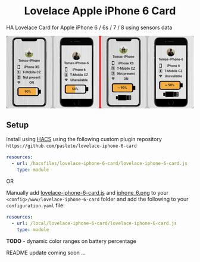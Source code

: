 <h1 align="center">
    Lovelace Apple iPhone 6 Card
</h1>

HA Lovelace Card for Apple iPhone 6 / 6s / 7 / 8 using sensors data


<p align="center">
    <img src="https://raw.githubusercontent.com/pasleto/lovelace-iphone-6-card/master/example/card_example.png" alt="Example"/>
</p>

## Setup

Install using [HACS][hacs] using the following custom plugin repository ```https://github.com/pasleto/lovelace-iphone-6-card```
```yaml
resources:
  - url: /hacsfiles/lovelace-iphone-6-card/lovelace-iphone-6-card.js
    type: module
```

OR 

Manually add [lovelace-iphone-6-card.js] and [iphone_6.png]
to your `<config>/www/lovelace-iphone-6-card` folder and add the following to your `configuration.yaml` file:
```yaml
resources:
  - url: /local/lovelace-iphone-6-card/lovelace-iphone-6-card.js
    type: module
```



**TODO** - dynamic color ranges on battery percentage

README update coming soon ...



[hacs]: https://github.com/custom-components/hacs
[lovelace-iphone-6-card.js]: https://raw.githubusercontent.com/pasleto/lovelace-iphone-6-card/master/dist/lovelace-iphone-6-card.js
[iphone_6.png]: https://raw.githubusercontent.com/pasleto/lovelace-iphone-6-card/master/dist/iphone_6.png